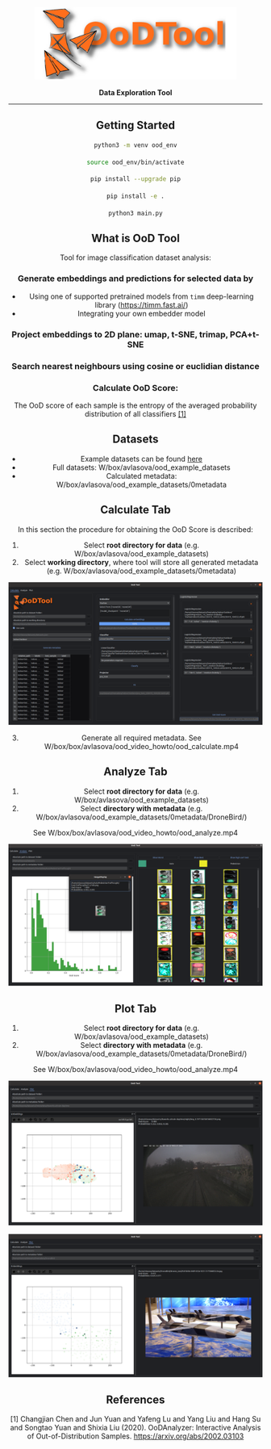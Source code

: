 <div align="center">

<img src="readme_data/ood_logo_v3.png" width="400px">

**Data Exploration Tool**
______________________________________________________________________

## Getting Started

```bash
python3 -m venv ood_env

source ood_env/bin/activate

pip install --upgrade pip

pip install -e .

python3 main.py
```

## What is OoD Tool

Tool for image classification dataset analysis:

### Generate embeddings and predictions for selected data by 
* Using one of supported pretrained models from `timm` deep-learning library (https://timm.fast.ai/)
* Integrating your own embedder model

### Project embeddings to 2D plane: umap, t-SNE, trimap, PCA+t-SNE
### Search nearest neighbours using cosine or euclidian distance
### Calculate OoD Score:

The OoD score of each sample is the entropy of the averaged probability distribution of all classifiers [[1]](#1)

## __Datasets__

* Example datasets can be found [here](./example_data/example_datasets)
* Full datasets: W/box/avlasova/ood_example_datasets 
* Calculated metadata: W/box/avlasova/ood_example_datasets/0metadata

## __Calculate Tab__

In this section the procedure for obtaining the OoD Score is described:

1. Select **root directory for data** (e.g. W/box/avlasova/ood_example_datasets)
2. Select **working directory**, where tool will store all generated metadata (e.g. W/box/avlasova/ood_example_datasets/0metadata)

![](readme_data/Calculation.png)

3. Generate all required metadata. See W/box/box/avlasova/ood_video_howto/ood_calculate.mp4

## __Analyze Tab__

1. Select **root directory for data** (e.g. W/box/avlasova/ood_example_datasets)
2. Select **directory with metadata** (e.g. W/box/avlasova/ood_example_datasets/0metadata/DroneBird/)

See W/box/box/avlasova/ood_video_howto/ood_analyze.mp4


![](readme_data/ood_window.png)


## __Plot Tab__

1. Select **root directory for data** (e.g. W/box/avlasova/ood_example_datasets)
2. Select **directory with metadata** (e.g. W/box/avlasova/ood_example_datasets/0metadata/DroneBird/)

See W/box/box/avlasova/ood_video_howto/ood_analyze.mp4

![](readme_data/plot.png)

![](readme_data/plot_drone.png)

## References
<a id="1">[1]</a> 
Changjian Chen and Jun Yuan and Yafeng Lu and Yang Liu and Hang Su and Songtao Yuan and Shixia Liu (2020). 
OoDAnalyzer: Interactive Analysis of Out-of-Distribution Samples. https://arxiv.org/abs/2002.03103
